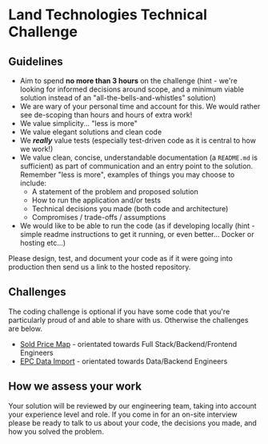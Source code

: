 # Land Technologies Technical Challenge

## Guidelines

- Aim to spend **no more than 3 hours** on the challenge (hint - we're looking for informed decisions around scope, and a minimum viable solution instead of an "all-the-bells-and-whistles" solution)
- We are wary of your personal time and account for this. We would rather see de-scoping than hours and hours of extra work!
- We value simplicity... "less is more"
- We value elegant solutions and clean code
- We __*really*__ value tests (especially test-driven code as it is central to how we work!)
- We value clean, concise, understandable documentation (a `README.md` is sufficient) as part of communication and an entry point to the solution. Remember "less is more", examples of things you may choose to include:
  - A statement of the problem and proposed solution
  - How to run the application and/or tests
  - Technical decisions you made (both code and architecture)
  - Compromises / trade-offs / assumptions
- We would like to be able to run the code (as if developing locally (hint - simple readme instructions to get it running, or even better... Docker or hosting etc...)

Please design, test, and document your code as if it were going into production then send us a link to the hosted repository.

## Challenges

The coding challenge is optional if you have some code that you're particularly proud of and able to share with us. Otherwise the challenges are below.

- [Sold Price Map](sold-price-map.md) - orientated towards Full Stack/Backend/Frontend Engineers
- [EPC Data Import](epc-data-import.md) - orientated towards Data/Backend Engineers

## How we assess your work

Your solution will be reviewed by our engineering team, taking into account your experience level and role. If you come in for an on-site interview please be ready to talk to us about your code, the decisions you made, and how you solved the problem.
